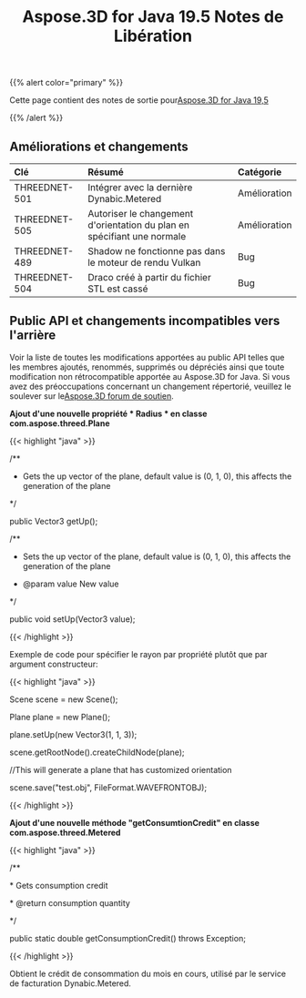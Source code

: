 ﻿---
title: Aspose.3D for Java 19.5 Notes de Libération
type: docs
weight: 80
url: /fr/java/aspose-3d-for-java-19-5-release-notes/
---
{{% alert color="primary" %}} 

Cette page contient des notes de sortie pour[Aspose.3D for Java 19,5](https://releases.aspose.com/java/repo/com/aspose/aspose-3d//19.5)

{{% /alert %}} 
## **Améliorations et changements**

|**Clé**|**Résumé**|**Catégorie**|
|:- |:- |:- |
|THREEDNET-501|Intégrer avec la dernière Dynabic.Metered|Amélioration|
|THREEDNET-505|Autoriser le changement d'orientation du plan en spécifiant une normale|Amélioration|
|THREEDNET-489|Shadow ne fonctionne pas dans le moteur de rendu Vulkan|Bug|
|THREEDNET-504|Draco créé à partir du fichier STL est cassé|Bug|

## **Public API et changements incompatibles vers l'arrière**
Voir la liste de toutes les modifications apportées au public API telles que les membres ajoutés, renommés, supprimés ou dépréciés ainsi que toute modification non rétrocompatible apportée au Aspose.3D for Java. Si vous avez des préoccupations concernant un changement répertorié, veuillez le soulever sur le[Aspose.3D forum de soutien](https://forum.aspose.com/c/3d).

**Ajout d'une nouvelle propriété * Radius * en classe com.aspose.threed.Plane**

{{< highlight "java" >}}

 /**

 * Gets the up vector of the plane, default value is (0, 1, 0), this affects the generation of the plane

 */

public Vector3 getUp();

/**

 * Sets the up vector of the plane, default value is (0, 1, 0), this affects the generation of the plane

 * @param value New value

 */

public void setUp(Vector3 value);

{{< /highlight >}}

Exemple de code pour spécifier le rayon par propriété plutôt que par argument constructeur:

{{< highlight "java" >}}

 Scene scene = new Scene();

Plane plane = new Plane();

plane.setUp(new Vector3(1, 1, 3));

scene.getRootNode().createChildNode(plane);

//This will generate a plane that has customized orientation

scene.save("test.obj", FileFormat.WAVEFRONTOBJ);

{{< /highlight >}}

**Ajout d'une nouvelle méthode "getConsumtionCredit" en classe com.aspose.threed.Metered**

{{< highlight "java" >}}

 /**

\* Gets consumption credit

\* @return consumption quantity

*/

public static double getConsumptionCredit() throws Exception;

{{< /highlight >}}

Obtient le crédit de consommation du mois en cours, utilisé par le service de facturation Dynabic.Metered.

